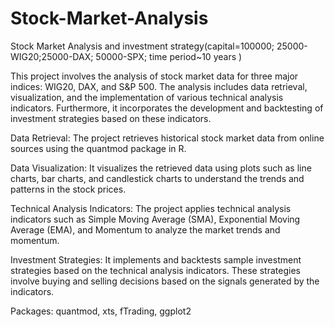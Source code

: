 # Stock-Market-Analysis
Stock  Market Analysis and investment strategy(capital=100000; 25000- WIG20;25000-DAX; 50000-SPX; time period~10 years )

This project involves the analysis of stock market data for three major indices: WIG20, DAX, and S&P 500. The analysis includes data retrieval, visualization, and the implementation of various technical analysis indicators. Furthermore, it incorporates the development and backtesting of investment strategies based on these indicators.

Data Retrieval: The project retrieves historical stock market data from online sources using the quantmod package in R.


Data Visualization: It visualizes the retrieved data using plots such as line charts, bar charts, and candlestick charts to understand the trends and patterns in the stock prices.

Technical Analysis Indicators: The project applies technical analysis indicators such as Simple Moving Average (SMA), Exponential Moving Average (EMA), and Momentum to analyze the market trends and momentum.

Investment Strategies: It implements and backtests sample investment strategies based on the technical analysis indicators. These strategies involve buying and selling decisions based on the signals generated by the indicators.

Packages: quantmod, xts, fTrading, ggplot2


